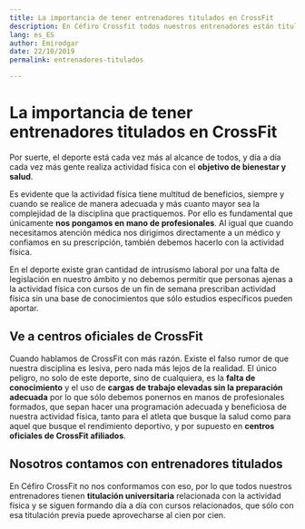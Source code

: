 ```yaml
---
title: La importancia de tener entrenadores titulados en CrossFit
description: En Céfiro Crossfit todos nuestros entrenadores están titulados para alcanzar los mejores resultados de la mejor forma posible.
lang: es_ES
author: Emirodgar
date: 22/10/2019
permalink: entrenadores-titulados

---
```


# La importancia de tener entrenadores titulados en CrossFit

Por suerte, el deporte está cada vez más al alcance de todos, y día a día cada vez más gente realiza actividad física con el **objetivo de bienestar y salud**.

Es evidente que la actividad física tiene multitud de beneficios, siempre y cuando se realice de manera adecuada y más cuanto mayor sea la complejidad de la disciplina que practiquemos. 
Por ello es fundamental que únicamente **nos pongamos en mano de profesionales**. Al igual que cuando necesitamos atención médica nos dirigimos directamente a un médico y confiamos en su prescripción, también debemos hacerlo con la actividad física.

En el deporte existe gran cantidad de intrusismo laboral por una falta de legislación en nuestro ámbito y no debemos permitir que personas ajenas a la actividad física con cursos de un fin de semana prescriban actividad física sin una base de conocimientos  que sólo estudios específicos pueden aportar.

## Ve a centros oficiales de CrossFit 

Cuando hablamos de CrossFit con más razón. Existe el falso rumor de que nuestra disciplina es lesiva, pero nada más lejos de la realidad. El único peligro, no solo de este deporte, sino de cualquiera, es la **falta de conocimiento** y el uso de **cargas de trabajo elevadas sin la preparación adecuada** por lo que sólo debemos ponernos en manos de profesionales formados, que sepan hacer una programación adecuada y beneficiosa de nuestra actividad física, tanto para el atleta que busque la salud como para aquel que busque el rendimiento deportivo, y por supuesto en **centros oficiales de CrossFit afiliados**.

## Nosotros contamos con entrenadores titulados

En Céfiro CrossFit no nos conformamos con eso, por lo que todos nuestros entrenadores tienen **titulación universitaria** relacionada con la actividad física y se siguen formando día a día con cursos relacionados, que sólo con esa titulación previa puede aprovecharse al cien por cien.

<!--stackedit_data:
eyJoaXN0b3J5IjpbLTE3NTgzODk1MTZdfQ==
-->